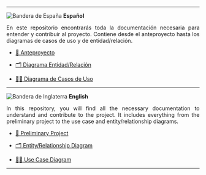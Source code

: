 <div align="justify">
<hr>

![Bandera de España](https://flagcdn.com/24x18/es.png) **Español**

En este repositorio encontrarás toda la documentación necesaria para entender y contribuir al proyecto. Contiene desde el anteproyecto hasta los diagramas de casos de uso y de entidad/relación.

- [:pencil: Anteproyecto](español/anteproyecto.md)

- [:card_index_dividers: Diagrama Entidad/Relación](español/diagrama-entidad-relacion.md)

- [:technologist: Diagrama de Casos de Uso](español/diagrama-casos-uso.md)

<hr>

![Bandera de Inglaterra](https://flagcdn.com/24x18/gb.png) **English**

In this repository, you will find all the necessary documentation to understand and contribute to the project. It includes everything from the preliminary project to the use case and entity/relationship diagrams.

- [:pencil: Preliminary Project](english/preliminary_project.md)

- [:card_index_dividers: Entity/Relationship Diagram](english/entity-relationship-diagram.md)

- [:technologist: Use Case Diagram](english/use-case-diagram.md)

<hr>
</div>
